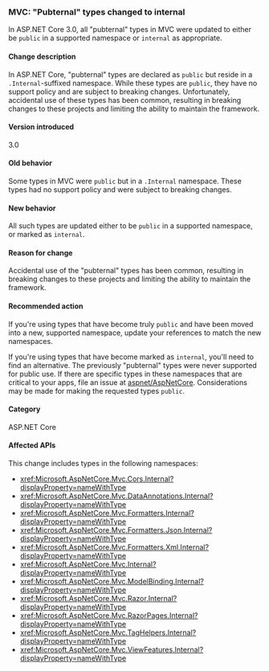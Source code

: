### MVC: "Pubternal" types changed to internal

In ASP.NET Core 3.0, all "pubternal" types in MVC were updated to either be `public` in a supported namespace or `internal` as appropriate.

#### Change description

In ASP.NET Core, "pubternal" types are declared as `public` but reside in a `.Internal`-suffixed namespace. While these types are `public`, they have no support policy and are subject to breaking changes. Unfortunately, accidental use of these types has been common, resulting in breaking changes to these projects and limiting the ability to maintain the framework.

#### Version introduced

3.0

#### Old behavior

Some types in MVC were `public` but in a `.Internal` namespace. These types had no support policy and were subject to breaking changes.

#### New behavior

All such types are updated either to be `public` in a supported namespace, or marked as `internal`.

#### Reason for change

Accidental use of the "pubternal" types has been common, resulting in breaking changes to these projects and limiting the ability to maintain the framework.

#### Recommended action

If you're using types that have become truly `public` and have been moved into a new, supported namespace, update your references to match the new namespaces.

If you're using types that have become marked as `internal`, you'll need to find an alternative. The previously "pubternal" types were never supported for public use. If there are specific types in these namespaces that are critical to your apps, file an issue at [aspnet/AspNetCore](https://github.com/aspnet/AspNetCore/issues). Considerations may be made for making the requested types `public`.

#### Category

ASP.NET Core

#### Affected APIs

This change includes types in the following namespaces:

- <xref:Microsoft.AspNetCore.Mvc.Cors.Internal?displayProperty=nameWithType>
- <xref:Microsoft.AspNetCore.Mvc.DataAnnotations.Internal?displayProperty=nameWithType>
- <xref:Microsoft.AspNetCore.Mvc.Formatters.Internal?displayProperty=nameWithType>
- <xref:Microsoft.AspNetCore.Mvc.Formatters.Json.Internal?displayProperty=nameWithType>
- <xref:Microsoft.AspNetCore.Mvc.Formatters.Xml.Internal?displayProperty=nameWithType>
- <xref:Microsoft.AspNetCore.Mvc.Internal?displayProperty=nameWithType>
- <xref:Microsoft.AspNetCore.Mvc.ModelBinding.Internal?displayProperty=nameWithType>
- <xref:Microsoft.AspNetCore.Mvc.Razor.Internal?displayProperty=nameWithType>
- <xref:Microsoft.AspNetCore.Mvc.RazorPages.Internal?displayProperty=nameWithType>
- <xref:Microsoft.AspNetCore.Mvc.TagHelpers.Internal?displayProperty=nameWithType>
- <xref:Microsoft.AspNetCore.Mvc.ViewFeatures.Internal?displayProperty=nameWithType>

<!--

#### Affected APIs

- `N:Microsoft.AspNetCore.Mvc.Cors.Internal`
- `N:Microsoft.AspNetCore.Mvc.DataAnnotations.Internal`
- `N:Microsoft.AspNetCore.Mvc.Formatters.Internal`
- `N:Microsoft.AspNetCore.Mvc.Formatters.Json.Internal`
- `N:Microsoft.AspNetCore.Mvc.Formatters.Xml.Internal`
- `N:Microsoft.AspNetCore.Mvc.Internal`
- `N:Microsoft.AspNetCore.Mvc.ModelBinding.Internal`
- `N:Microsoft.AspNetCore.Mvc.Razor.Internal`
- `N:Microsoft.AspNetCore.Mvc.RazorPages.Internal`
- `N:Microsoft.AspNetCore.Mvc.TagHelpers.Internal`
- `N:Microsoft.AspNetCore.Mvc.ViewFeatures.Internal`

-->
